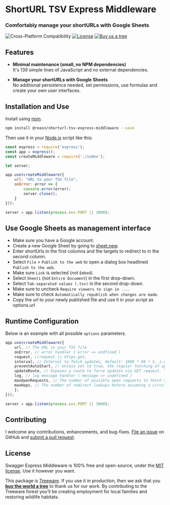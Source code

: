 ShortURL TSV Express Middleware
===============================
### Comfortably manage your shortURLs with Google Sheets

![Cross-Platform Compatibility](https://apitools.dev/img/badges/os-badges.svg)
[![License](https://img.shields.io/github/license/reasn/shorturl-tsv-express-middleware)](LICENSE)
[![Buy us a tree](https://img.shields.io/badge/Treeware-%F0%9F%8C%B3-lightgreen)](https://plant.treeware.earth/reasn/shorturl-tsv-express-middleware)

Features
--------------------------
- **Minimal maintenance (small, no NPM dependencies)** <br>
It's 139 simple lines of JavaScript and no external dependencies.

- **Manage your shortURLs with Google Sheets**<br>
No additional persistence needed, set permissions, use formulas and create your own user interfaces.

Installation and Use
--------------------------
Install using [npm](https://docs.npmjs.com/about-npm/).

```bash
npm install @reasn/shorturl-tsv-express-middleware --save
```
Then use it in your [Node.js](http://nodejs.org/) script like this:

```javascript
const express = require('express');
const app = express();  
const createMiddleware = require('./index');

let server;

app.use(createMiddleware({
    url: "URL to your TSV file",
    onError: error => {
        console.error(error);
        server.close();
    }
}));

server = app.listen(process.env.PORT || 3000);

```

Use Google Sheets as management interface
--------------------------
* Make sure you have a Google account.
* Create a new Google Sheet by going to [sheet.new](https://sheet.new).
* Enter shortUrls in the first columns and the targets to redirect to in the second column.
* Select `File` > `Publish to the web` to open a dialog box headlined `Publish to the web`.
* Make sure `Link` is selected (not `Embed`).
* Select `Sheet1` (not `Entire Document`) in the first drop-down.
* Select `Tab-separated values (.tsv)` in the second drop-down.
* Make sure to uncheck `Require viewers to sign in ...`.
* Make sure to check `Automatically republish when changes are made`.
* Copy the url to your newly published file and use it in your script as options.url

Runtime Configuration
--------------------------

Below is an example with all possible `options` parameters.

```javascript
app.use(createMiddleware({
    url, // The URL to your TSV file
    onError, // error handler (`error => undfined`)
    request, //request || https.get,
    interval, // Interval to fetch updates, default: 1000 * 60 * 5, i.e. 5 minutes
    preventAutoStart, // Unless set to true, the regular fetching of updates is starts when invoking createMiddleware(), default: false
    updateRoute, // Exposes a route to force updates via GET request. This can be used for a reflected (D)DOS. Check whether that's a threat before using.
    log, // log message handler (`message => undefined`)
    maxOpenRequests, // The number of possible open requests to fetch updates, default: 5
    maxHops, // The number of redirect lookups before assuming a circular redirect, default: 50
    };
}));

server = app.listen(process.env.PORT || 3000);

```


Contributing
--------------------------
I welcome any contributions, enhancements, and bug-fixes.  [File an issue](https://github.com/reasn/shorturl-tsv-express-middleware/issues) on GitHub and [submit a pull request](https://github.com/reasn/shorturl-tsv-express-middleware/pulls).

License
--------------------------
Swagger Express Middleware is 100% free and open-source, under the [MIT license](LICENSE). Use it however you want.

This package is [Treeware](http://treeware.earth). If you use it in production, then we ask that you [**buy the world a tree**](https://plant.treeware.earth/reasn/shorturl-tsv-express-middleware) to thank us for our work. By contributing to the Treeware forest you’ll be creating employment for local families and restoring wildlife habitats.
